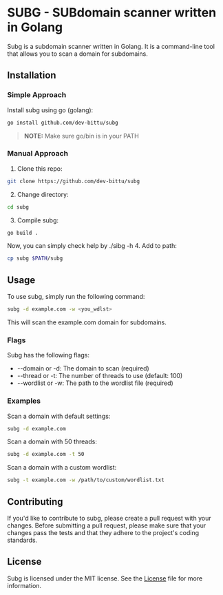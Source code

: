 # SUBG - SUBdomain scanner written in Golang
Subg is a subdomain scanner written in Golang.
It is a command-line tool that allows you to scan a domain for subdomains.

## Installation
### Simple Approach
Install subg using go (golang):
```bash
go install github.com/dev-bittu/subg
```
> **NOTE:** Make sure go/bin is in your PATH

### Manual Approach
1. Clone this repo:
```bash
git clone https://github.com/dev-bittu/subg
```
2. Change directory:
```bash
cd subg
```
3. Compile subg:
```bash
go build .
```
Now, you can simply check help by ./sibg -h
4. Add to path:
```bash
cp subg $PATH/subg
```

## Usage
To use subg,
simply run the following command:
```bash
subg -d example.com -w <you_wdlst>
```
This will scan the example.com domain for subdomains.

### Flags
Subg has the following flags:
- --domain or -d: The domain to scan (required)
- --thread or -t: The number of threads to use (default: 100)
- --wordlist or -w: The path to the wordlist file (required)

### Examples
Scan a domain with default settings:
```bash
subg -d example.com
```

Scan a domain with 50 threads:
```bash
subg -d example.com -t 50
```

Scan a domain with a custom wordlist:
```bash
subg -t example.com -w /path/to/custom/wordlist.txt
```

## Contributing
If you'd like to contribute to subg, please create a pull request with your changes.
Before submitting a pull request, please make sure that your changes pass the tests and that they adhere to the project's coding standards.

## License
Subg is licensed under the MIT license.
See the [License](LICENSE) file for more information.
